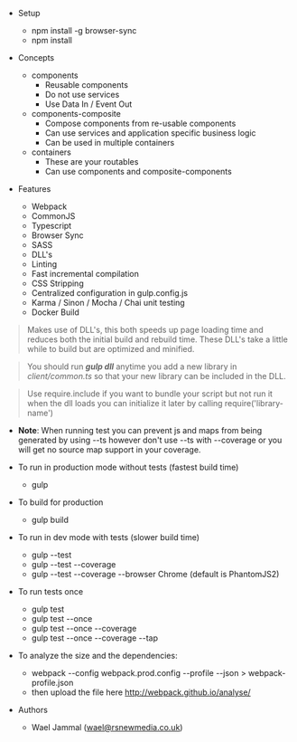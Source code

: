 - Setup
    - npm install -g browser-sync
    - npm install
    
- Concepts
    - components
        - Reusable components
        - Do not use services
        - Use Data In / Event Out
    - components-composite
        - Compose components from re-usable components
        - Can use services and application specific business logic
        - Can be used in multiple containers
    - containers
        - These are your routables
        - Can use components and composite-components
        
- Features
    - Webpack
    - CommonJS
    - Typescript
    - Browser Sync
    - SASS
    - DLL's
    - Linting
    - Fast incremental compilation
    - CSS Stripping
    - Centralized configuration in gulp.config.js
    - Karma / Sinon / Mocha / Chai unit testing
    - Docker Build
    
> Makes use of DLL's, this both speeds up page loading time and reduces both the
> initial build and rebuild time. These DLL's take a little while to build but are 
> optimized and minified.

> You should run ***gulp dll*** anytime you add a new library in *client/common.ts* so that your new 
> library can be included in the DLL.

> Use require.include if you want to bundle your script but not run it when the dll loads you
> can initialize it later by calling require('library-name')

- **Note**: When running test you can prevent js and maps from being generated by 
using --ts however don't use --ts with --coverage or you will get no source map support in your coverage.

- To run in production mode without tests (fastest build time)
    - gulp

- To build for production
    - gulp build
    
- To run in dev mode with tests (slower build time)
    - gulp --test
    - gulp --test --coverage
    - gulp --test --coverage --browser Chrome (default is PhantomJS2)

- To run tests once
    - gulp test
    - gulp test --once
    - gulp test --once --coverage
    - gulp test --once --coverage --tap

- To analyze the size and the dependencies: 
    - webpack --config webpack.prod.config --profile --json > webpack-profile.json
    - then upload the file here http://webpack.github.io/analyse/
    
- Authors
    - Wael Jammal (wael@rsnewmedia.co.uk)